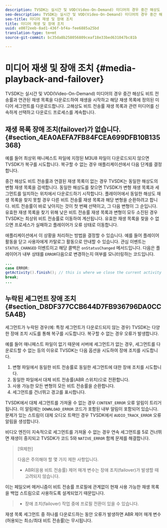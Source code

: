 ```yaml
---
description: TVSDK는 실시간 및 VOD(Video-On-Demand) 미디어의 경우 중간 해상도 비트 전송률과 연관된 재생 목록을 다운로드하여 재생을 시작하고 해당 재생 목록에 정의된 미디어 세그먼트를 다운로드합니다. 고해상도 비트 전송률 재생 목록과 관련 미디어를 신속하게 선택하고 다운로드 프로세스를 계속합니다.
seo-description: TVSDK는 실시간 및 VOD(Video-On-Demand) 미디어의 경우 중간 해상도 비트 전송률과 연관된 재생 목록을 다운로드하여 재생을 시작하고 해당 재생 목록에 정의된 미디어 세그먼트를 다운로드합니다. 고해상도 비트 전송률 재생 목록과 관련 미디어를 신속하게 선택하고 다운로드 프로세스를 계속합니다.
seo-title: 미디어 재생 및 장애 조치
title: 미디어 재생 및 장애 조치
uuid: e0072eeb-8ad1-436f-bf4a-fee6885a25bd
translation-type: tm+mt
source-git-commit: bc35da8b258056809ceaf18e33bed631047bc81b

---
```



# 미디어 재생 및 장애 조치 {#media-playback-and-failover}

TVSDK는 실시간 및 VOD(Video-On-Demand) 미디어의 경우 중간 해상도 비트 전송률과 연관된 재생 목록을 다운로드하여 재생을 시작하고 해당 재생 목록에 정의된 미디어 세그먼트를 다운로드합니다. 고해상도 비트 전송률 재생 목록과 관련 미디어를 신속하게 선택하고 다운로드 프로세스를 계속합니다.

## 재생 목록 장애 조치(failover)가 없습니다. {#section_4EA0AEFA7FB84FCEA699DFB10B135368}

예를 들어 최상위 매니페스트 파일에 지정된 M3U8 파일이 다운로드되지 않으면 TVSDK가 복구를 시도합니다. 복구할 수 없는 경우 애플리케이션에서 다음 단계를 결정합니다.

중간 해상도 비트 전송률과 연결된 재생 목록이 없는 경우 TVSDK는 동일한 해상도의 변형 재생 목록을 검색합니다. 동일한 해상도를 찾으면 TVSDK가 변형 재생 목록과 세그먼트를 일치하는 위치에서 다운로드하기 시작합니다. 플레이어에서 동일한 해상도 재생 목록을 찾지 못할 경우 다른 비트 전송률 재생 목록과 해당 변형을 순환하려고 합니다. 비트 전송률이 바로 낮아지는 것이 첫 번째 선택이고, 그 다음 변형이 그 순입니다. 유효한 재생 목록을 찾기 위해 낮은 비트 전송률 재생 목록과 변형이 모두 소진된 경우 TVSDK는 최상위 비트 전송률로 이동하여 계산됩니다. 유효한 재생 목록을 찾을 수 없으면 프로세스가 실패하고 플레이어가 오류 상태로 이동합니다.

애플리케이션에서 이 상황을 처리하는 방법을 결정할 수 있습니다. 예를 들어 플레이어 활동을 닫고 사용자에게 카탈로그 활동으로 안내할 수 있습니다. 관심 이벤트는 `STATUS_CHANGED` 이벤트이고 해당 콜백은 `onStatusChanged` 메서드입니다. 다음은 플레이어가 내부 상태를 `ERROR`다음으로 변경하는지 여부를 모니터링하는 코드입니다.

```java
... 
case ERROR: 
getActivity().finish(); // this is where we close the current activity (the Player activity) 
break; 
...
```

## 누락된 세그먼트 장애 조치 {#section_D8DF377CCB644D7FB936796DA0CC5A4B}

세그먼트가 누락된 경우(예: 특정 세그먼트가 다운로드되지 않는 경우) TVSDK는 다양한 장애 조치 시도를 통해 복구를 시도합니다. 복구할 수 없는 경우 오류가 발생합니다.

예를 들어 매니페스트 파일이 없기 때문에 서버에 세그먼트가 없는 경우, 세그먼트를 다운로드할 수 없는 등의 이유로 TVSDK는 다음 옵션을 시도하여 장애 조치를 시도합니다.

1. 변형 파일에서 동일한 비트 전송률로 동일한 세그먼트에 대한 장애 조치를 시도합니다.
1. 동일한 파일에서 대체 비트 전송률(ABR 스위치)으로 전환합니다.
1. 사용 가능한 모든 변형의 모든 비트 전송률을 순환합니다.
1. 세그먼트를 건너뛰고 경고를 표시합니다.

TVSDK에서 대체 세그먼트를 가져올 수 없는 경우 `CONTENT_ERROR` 오류 알림이 트리거됩니다. 이 알림에는 `DOWNLOAD_ERROR` 코드가 포함된 내부 알림이 포함되어 있습니다. 문제가 있는 스트림이 대체 오디오 트랙인 경우 TVSDK에서 `AUDIO_TRACK_ERROR` 오류 알림을 생성합니다.

비디오 엔진이 지속적으로 세그먼트를 가져올 수 없는 경우 연속 세그먼트를 5로 건너뛰면 재생이 중지되고 TVSDK가 코드 5와 `NATIVE_ERROR` 함께 문제를 해결합니다.

>[!R제한]
>
>다음은 주의해야 할 몇 가지 제한 사항입니다.
>* ABR(응용 비트 전송률) 제어 매개 변수는 장애 조치(failover)가 발생할 때 고려되지 않습니다.
>
>  
이는 페일오버 메커니즘이 비트 전송률 프로필에 관계없이 현재 사용 가능한 재생 목록을 백업 스트림으로 사용하도록 설계되었기 때문입니다.
>* 장애 조치(failover) 작업 중에 프로필 전환이 있을 수 있습니다.
>
>  
재생 목록 세그먼트 중 하나를 다운로드하는 동안 오류가 발생하면 ABR 제어 매개 변수(허용되는 최소/최대 비트 전송률)는 무시됩니다.